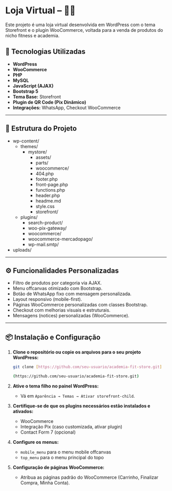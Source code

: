 # Loja Virtual – 🏋️‍♀️

Este projeto é uma loja virtual desenvolvida em WordPress com o tema Storefront e o plugin WooCommerce, voltada para a venda de produtos do nicho fitness e academia.

## 🚀 Tecnologias Utilizadas

- **WordPress**
- **WooCommerce**
- **PHP**
- **MySQL**
- **JavaScript (AJAX)**
- **Bootstrap 5**
- **Tema Base:** Storefront
- **Plugin de QR Code (Pix Dinâmico)**
- **Integrações:** WhatsApp, Checkout WooCommerce

---

## 📁 Estrutura do Projeto
- wp-content/
  - themes/
    - mystore/
      - assets/
      - parts/
      - woocommerce/
      - 404.php
      - footer.php
      - front-page.php
      - functions.php
      - header.php
      - headme.md
      - style.css
      - storefront/
  - plugins/
    - search-product/
    - woo-pix-gateway/
    - woocommerce/
    - woocommerce-mercadopago/
    - wp-mail.smtp/
- uploads/



---

## ⚙️ Funcionalidades Personalizadas

- Filtro de produtos por categoria via AJAX.
- Menu offcanvas otimizado com Bootstrap.
- Botão de WhatsApp fixo com mensagem personalizada.
- Layout responsivo (mobile-first).
- Páginas WooCommerce personalizadas com classes Bootstrap.
- Checkout com melhorias visuais e estruturais.
- Mensagens (notices) personalizadas (WooCommerce).

---

## 📦 Instalação e Configuração

1.  **Clone o repositório ou copie os arquivos para o seu projeto WordPress:**

    ```bash
    git clone [https://github.com/seu-usuario/academia-fit-store.git]

    (https://github.com/seu-usuario/academia-fit-store.git)
    
    ```

2.  **Ative o tema filho no painel WordPress:**

    * Vá em `Aparência → Temas → Ativar storefront-child`.

3.  **Certifique-se de que os plugins necessários estão instalados e ativados:**

    * WooCommerce
    * Integração Pix (caso customizada, ativar plugin)
    * Contact Form 7 (opcional)

4.  **Configure os menus:**

    * `mobile_menu` para o menu mobile offcanvas
    * `top_menu` para o menu principal do topo

5.  **Configuração de páginas WooCommerce:**

    * Atribua as páginas padrão do WooCommerce (Carrinho, Finalizar Compra, Minha Conta).
